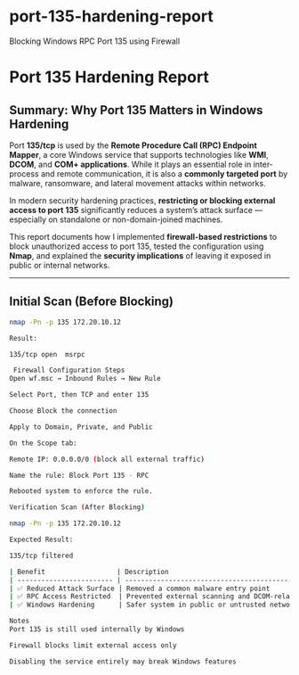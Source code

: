# port-135-hardening-report
Blocking Windows RPC Port 135 using Firewall

# Port 135 Hardening Report

## Summary: Why Port 135 Matters in Windows Hardening

Port **135/tcp** is used by the **Remote Procedure Call (RPC) Endpoint Mapper**, a core Windows service that supports technologies like **WMI**, **DCOM**, and **COM+ applications**. While it plays an essential role in inter-process and remote communication, it is also a **commonly targeted port** by malware, ransomware, and lateral movement attacks within networks.

In modern security hardening practices, **restricting or blocking external access to port 135** significantly reduces a system’s attack surface — especially on standalone or non-domain-joined machines.

This report documents how I implemented **firewall-based restrictions** to block unauthorized access to port 135, tested the configuration using **Nmap**, and explained the **security implications** of leaving it exposed in public or internal networks.

---

## Initial Scan (Before Blocking)

```bash
nmap -Pn -p 135 172.20.10.12

Result:

135/tcp open  msrpc

 Firewall Configuration Steps
Open wf.msc → Inbound Rules → New Rule

Select Port, then TCP and enter 135

Choose Block the connection

Apply to Domain, Private, and Public

On the Scope tab:

Remote IP: 0.0.0.0/0 (block all external traffic)

Name the rule: Block Port 135 - RPC

Rebooted system to enforce the rule.

Verification Scan (After Blocking)

nmap -Pn -p 135 172.20.10.12

Expected Result:

135/tcp filtered

| Benefit                  | Description                                          |
| ------------------------ | ---------------------------------------------------- |
| ✅ Reduced Attack Surface | Removed a common malware entry point                 |
| ✅ RPC Access Restricted  | Prevented external scanning and DCOM-related attacks |
| ✅ Windows Hardening      | Safer system in public or untrusted networks         |

Notes
Port 135 is still used internally by Windows

Firewall blocks limit external access only

Disabling the service entirely may break Windows features
